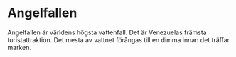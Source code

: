 # Angelfallen

Angelfallen är världens högsta vattenfall. Det är Venezuelas främsta
turistattraktion. Det mesta av vattnet förångas till en dimma innan det träffar
marken.
